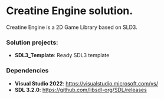 # Creatine Engine solution. 
Creatine Engine is a 2D Game Library based on SLD3.

### Solution projects:
* **SDL3_Template**: Ready SDL3 template

### Dependencies
* **Visual Studio 2022**: https://visualstudio.microsoft.com/vs/
* **SDL 3.2.0**: https://github.com/libsdl-org/SDL/releases
